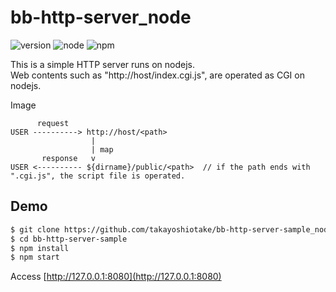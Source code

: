 # bb-http-server_node

![version](http://img.shields.io/badge/ver.-0.0.7-blue.svg?style=flat
)
![node](http://img.shields.io/badge/node-v6.7.0-green.svg?style=flat
)
![npm](http://img.shields.io/badge/npm-v3.10.5-green.svg?style=flat
)


This is a simple HTTP server runs on nodejs.  
Web contents such as "http://host/index.cgi.js", are operated as CGI on nodejs.

Image

```
      request
USER ----------> http://host/<path>
                  |
                  | map
       response   v
USER <---------- ${dirname}/public/<path>  // if the path ends with ".cgi.js", the script file is operated.
```

## Demo

```bash
$ git clone https://github.com/takayoshiotake/bb-http-server-sample_node.git bb-http-server-sample
$ cd bb-http-server-sample
$ npm install
$ npm start
```

Access [http://127.0.0.1:8080](http://127.0.0.1:8080)
